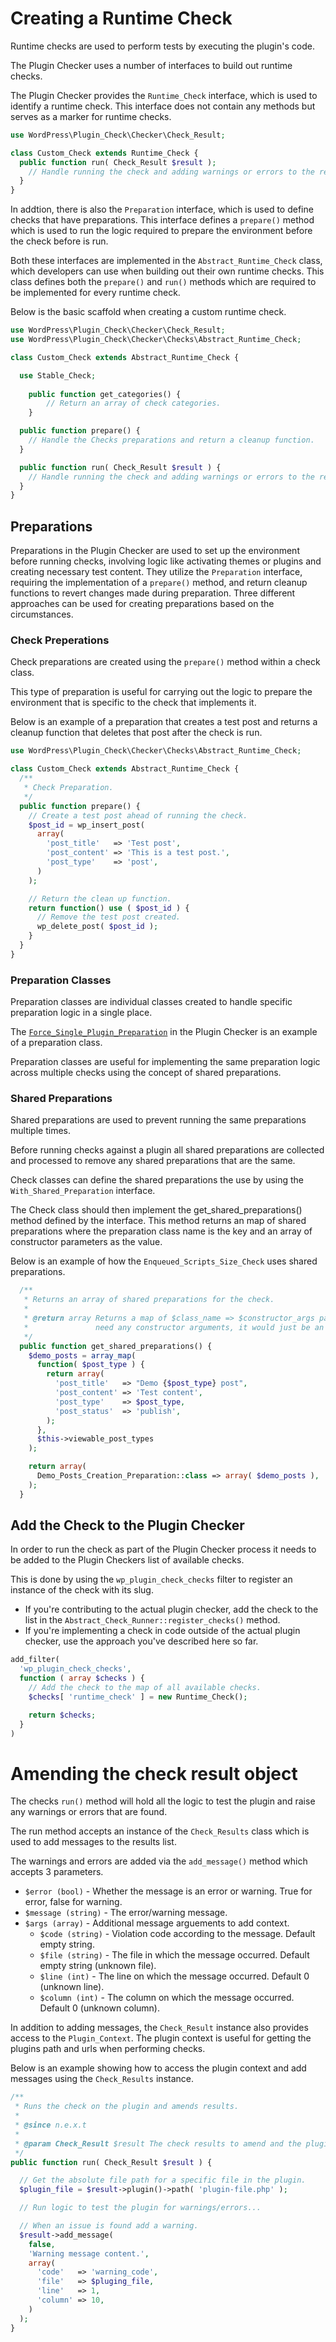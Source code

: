 # Creating a Runtime Check

Runtime checks are used to perform tests by executing the plugin's code.

The Plugin Checker uses a number of interfaces to build out runtime checks.

The Plugin Checker provides the `Runtime_Check` interface, which is used to identify a runtime check. This interface does not contain any methods but serves as a marker for runtime checks.

```php
use WordPress\Plugin_Check\Checker\Check_Result;

class Custom_Check extends Runtime_Check {
  public function run( Check_Result $result );
    // Handle running the check and adding warnings or errors to the result.
  }
}
```

In addtion, there is also the `Preparation` interface, which is used to define checks that have preparations. This interface defines a `prepare()` method which is used to run the logic required to prepare the environment before the check before is run.

Both these interfaces are implemented in the `Abstract_Runtime_Check` class, which developers can use when building out their own runtime checks. This class defines both the `prepare()` and `run()` methods which are required to be implemented for every runtime check.

Below is the basic scaffold when creating a custom runtime check.

```php
use WordPress\Plugin_Check\Checker\Check_Result;
use WordPress\Plugin_Check\Checker\Checks\Abstract_Runtime_Check;

class Custom_Check extends Abstract_Runtime_Check {

  use Stable_Check;
  
	public function get_categories() {
		// Return an array of check categories.
	}

  public function prepare() {
    // Handle the Checks preparations and return a cleanup function.
  }

  public function run( Check_Result $result ) {
    // Handle running the check and adding warnings or errors to the result.
  }
}
```

## Preparations

Preparations in the Plugin Checker are used to set up the environment before running checks, involving logic like activating themes or plugins and creating necessary test content. They utilize the `Preparation` interface, requiring the implementation of a `prepare()` method, and return cleanup functions to revert changes made during preparation. Three different approaches can be used for creating preparations based on the circumstances.

### Check Preperations

Check preparations are created using the `prepare()` method within a check class.

This type of preparation is useful for carrying out the logic to prepare the environment that is specific to the check that implements it.

Below is an example of a preparation that creates a test post and returns a cleanup function that deletes that post after the check is run.

```php
use WordPress\Plugin_Check\Checker\Checks\Abstract_Runtime_Check;

class Custom_Check extends Abstract_Runtime_Check {
  /**
   * Check Preparation.
   */
  public function prepare() {
    // Create a test post ahead of running the check.
    $post_id = wp_insert_post(
      array(
        'post_title'   => 'Test post',
        'post_content' => 'This is a test post.',
        'post_type'    => 'post',
      )
    );

    // Return the clean up function.
    return function() use ( $post_id ) {
      // Remove the test post created.
      wp_delete_post( $post_id );
    }
  }
}
```

### Preparation Classes

Preparation classes are individual classes created to handle specific preparation logic in a single place.

The [`Force_Single_Plugin_Preparation`](https://github.com/10up/plugin-check/blob/trunk/includes/Checker/Preparations/Force_Single_Plugin_Preparation.php) in the Plugin Checker is an example of a preparation class.

Preparation classes are useful for implementing the same preparation logic across multiple checks using the concept of shared preparations.

### Shared Preparations

Shared preparations are used to prevent running the same preparations multiple times.

Before running checks against a plugin all shared preparations are collected and processed to remove any shared preparations that are the same. 

Check classes can define the shared preparations the use by using the `With_Shared_Preparation` interface.

The Check class should then implement the get_shared_preparations() method defined by the interface. This method returns an map of shared preparations where the preparation class name is the key and an array of constructor parameters as the value.

Below is an example of how the `Enqueued_Scripts_Size_Check` uses shared preparations.

```php
  /**
   * Returns an array of shared preparations for the check.
   *
   * @return array Returns a map of $class_name => $constructor_args pairs. If the class does not
   *               need any constructor arguments, it would just be an empty array.
   */
  public function get_shared_preparations() {
    $demo_posts = array_map(
      function( $post_type ) {
        return array(
          'post_title'   => "Demo {$post_type} post",
          'post_content' => 'Test content',
          'post_type'    => $post_type,
          'post_status'  => 'publish',
        );
      },
      $this->viewable_post_types
    );

    return array(
      Demo_Posts_Creation_Preparation::class => array( $demo_posts ),
    );
  }
```

## Add the Check to the Plugin Checker

In order to run the check as part of the Plugin Checker process it needs to be added to the Plugin Checkers list of available checks.

This is done by using the `wp_plugin_check_checks` filter to register an instance of the check with its slug.

- If you're contributing to the actual plugin checker, add the check to the list in the `Abstract_Check_Runner::register_checks()` method.
- If you're implementing a check in code outside of the actual plugin checker, use the approach you've described here so far.

```php
add_filter(
  'wp_plugin_check_checks',
  function ( array $checks ) {
    // Add the check to the map of all available checks.
    $checks[ 'runtime_check' ] = new Runtime_Check();

    return $checks;
  }
)
```

# Amending the check result object

The checks `run()` method will hold all the logic to test the plugin and raise any warnings or errors that are found.

The run method accepts an instance of the `Check_Results` class which is used to add messages to the results list.

The warnings and errors are added via the `add_message()` method which accepts 3 parameters.

- `$error (bool)` - Whether the message is an error or warning. True for error, false for warning.
- `$message (string)` - The error/warning message.
- `$args (array)` - Additional message arguements to add context.
  - `$code (string)` - Violation code according to the message. Default empty string.
  - `$file (string)` - The file in which the message occurred. Default empty string (unknown file).
  - `$line (int)` - The line on which the message occurred. Default 0 (unknown line).
  - `$column (int)` - The column on which the message occurred. Default 0 (unknown column).

In addition to adding messages, the `Check_Result` instance also provides access to the `Plugin_Context`. The plugin context is useful for getting the plugins path and urls when performing checks.

Below is an example showing how to access the plugin context and add messages using the `Check_Results` instance.

```php
/**
 * Runs the check on the plugin and amends results.
 *
 * @since n.e.x.t
 *
 * @param Check_Result $result The check results to amend and the plugin context.
 */
public function run( Check_Result $result ) {

  // Get the absolute file path for a specific file in the plugin.
  $plugin_file = $result->plugin()->path( 'plugin-file.php' );

  // Run logic to test the plugin for warnings/errors...

  // When an issue is found add a warning.
  $result->add_message(
    false, 
    'Warning message content.', 
    array(
      'code'   => 'warning_code',
      'file'   => $pluging_file,
      'line'   => 1,
      'column' => 10,
    )
  );
}
```
